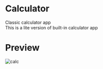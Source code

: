 # Calculator 
Classic calculator app  
This is a lite version of built-in calculator app  
# Preview  
![calc](https://user-images.githubusercontent.com/54405163/178140376-36b2db62-9ca6-4c83-b9bd-969ddeb21517.gif)
